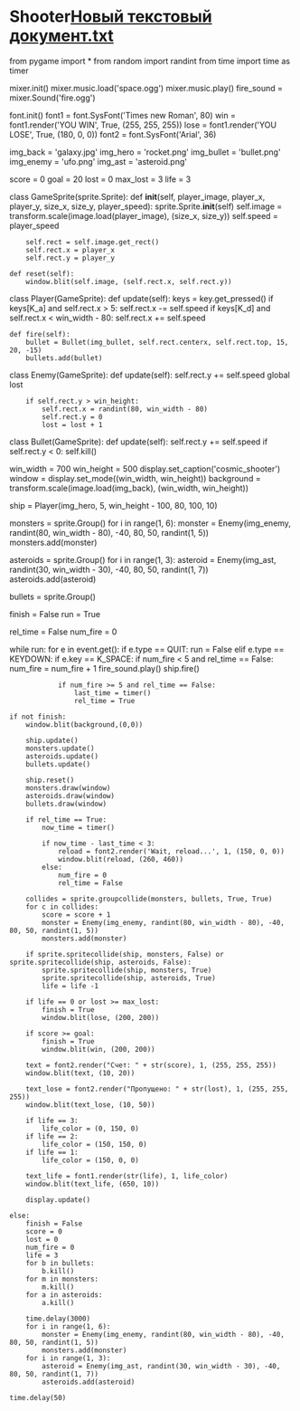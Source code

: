 # Shooter[Новый текстовый документ.txt](https://github.com/K1llkae/Shooter/files/8448558/default.txt)
from pygame import *
from random import randint
from time import time as timer


mixer.init()
mixer.music.load('space.ogg')
mixer.music.play()
fire_sound = mixer.Sound('fire.ogg')

font.init()
font1 = font.SysFont('Times new Roman', 80)
win = font1.render('YOU WIN', True, (255, 255, 255))
lose = font1.render('YOU LOSE', True, (180, 0, 0))
font2 = font.SysFont('Arial', 36)

img_back = 'galaxy.jpg'
img_hero = 'rocket.png'
img_bullet = 'bullet.png'
img_enemy = 'ufo.png'
img_ast = 'asteroid.png'

score = 0
goal = 20
lost = 0
max_lost = 3
life = 3

class GameSprite(sprite.Sprite):
    def __init__(self, player_image, player_x, player_y, size_x, size_y, player_speed):
        sprite.Sprite.__init__(self)
        self.image = transform.scale(image.load(player_image), (size_x, size_y))
        self.speed = player_speed

        self.rect = self.image.get_rect()
        self.rect.x = player_x
        self.rect.y = player_y

    def reset(self):
        window.blit(self.image, (self.rect.x, self.rect.y))

class Player(GameSprite):
    def update(self):
        keys = key.get_pressed()
        if keys[K_a] and self.rect.x > 5:
            self.rect.x -= self.speed
        if keys[K_d] and self.rect.x < win_width - 80:
            self.rect.x += self.speed

    def fire(self):
        bullet = Bullet(img_bullet, self.rect.centerx, self.rect.top, 15, 20, -15)
        bullets.add(bullet)

class Enemy(GameSprite):
    def update(self):
        self.rect.y += self.speed
        global lost

        if self.rect.y > win_height:
            self.rect.x = randint(80, win_width - 80)
            self.rect.y = 0
            lost = lost + 1

class Bullet(GameSprite):
    def update(self):
        self.rect.y += self.speed
        if self.rect.y < 0:
            self.kill()

win_width = 700
win_height = 500
display.set_caption('cosmic_shooter')
window = display.set_mode((win_width, win_height))
background = transform.scale(image.load(img_back), (win_width, win_height))

ship = Player(img_hero, 5, win_height - 100, 80, 100, 10)

monsters = sprite.Group()
for i in range(1, 6):
    monster = Enemy(img_enemy, randint(80, win_width - 80), -40, 80, 50, randint(1, 5))
    monsters.add(monster)

asteroids = sprite.Group()
for i in range(1, 3):
    asteroid = Enemy(img_ast, randint(30, win_width - 30), -40, 80, 50, randint(1, 7))
    asteroids.add(asteroid)

bullets = sprite.Group()

finish = False
run = True

rel_time = False
num_fire = 0

while run:
    for e in event.get():
        if e.type == QUIT:
            run = False
        elif e.type == KEYDOWN:
            if e.key == K_SPACE:
                if num_fire < 5 and rel_time == False:
                    num_fire = num_fire + 1
                    fire_sound.play()
                    ship.fire()

                if num_fire >= 5 and rel_time == False:
                    last_time = timer()
                    rel_time = True

    if not finish:
        window.blit(background,(0,0))

        ship.update()
        monsters.update()
        asteroids.update()
        bullets.update()

        ship.reset()
        monsters.draw(window)
        asteroids.draw(window)
        bullets.draw(window)

        if rel_time == True:
            now_time = timer()

            if now_time - last_time < 3:
                reload = font2.render('Wait, reload...', 1, (150, 0, 0))
                window.blit(reload, (260, 460))
            else:
                num_fire = 0
                rel_time = False

        collides = sprite.groupcollide(monsters, bullets, True, True)
        for c in collides:
            score = score + 1
            monster = Enemy(img_enemy, randint(80, win_width - 80), -40, 80, 50, randint(1, 5))
            monsters.add(monster)

        if sprite.spritecollide(ship, monsters, False) or sprite.spritecollide(ship, asteroids, False):
            sprite.spritecollide(ship, monsters, True)
            sprite.spritecollide(ship, asteroids, True)
            life = life -1

        if life == 0 or lost >= max_lost:
            finish = True
            window.blit(lose, (200, 200))

        if score >= goal:
            finish = True
            window.blit(win, (200, 200))

        text = font2.render("Счет: " + str(score), 1, (255, 255, 255))
        window.blit(text, (10, 20))

        text_lose = font2.render("Пропущено: " + str(lost), 1, (255, 255, 255))
        window.blit(text_lose, (10, 50))

        if life == 3:
            life_color = (0, 150, 0)
        if life == 2:
            life_color = (150, 150, 0)
        if life == 1:
            life_color = (150, 0, 0)

        text_life = font1.render(str(life), 1, life_color)
        window.blit(text_life, (650, 10))

        display.update()

    else:
        finish = False
        score = 0
        lost = 0
        num_fire = 0
        life = 3
        for b in bullets:
            b.kill()
        for m in monsters:
            m.kill()
        for a in asteroids:
            a.kill()

        time.delay(3000)
        for i in range(1, 6):
            monster = Enemy(img_enemy, randint(80, win_width - 80), -40, 80, 50, randint(1, 5))
            monsters.add(monster)
        for i in range(1, 3):
            asteroid = Enemy(img_ast, randint(30, win_width - 30), -40, 80, 50, randint(1, 7))
            asteroids.add(asteroid)

    time.delay(50)
